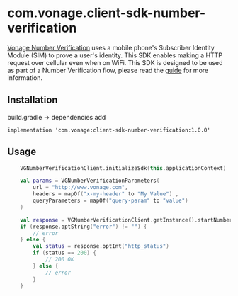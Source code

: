 # com.vonage.client-sdk-number-verification

[Vonage Number Verification]() uses a mobile phone's Subscriber Identity Module (SIM) to prove a user's identity. This SDK enables making a HTTP request over cellular even when on WiFi. This SDK is designed to be used as part of a Number Verification flow, please read the [guide]() for more information.

## Installation

build.gradle -> dependencies add

```
implementation 'com.vonage:client-sdk-number-verification:1.0.0'
```

## Usage

```kotlin
    VGNumberVerificationClient.initializeSdk(this.applicationContext)

    val params = VGNumberVerificationParameters(
        url = "http://www.vonage.com",
        headers = mapOf("x-my-header" to "My Value") ,
        queryParameters = mapOf("query-param" to "value")
    )

    val response = VGNumberVerificationClient.getInstance().startNumberVerification(params, true)
    if (response.optString("error") != "") {
        // error
    } else {
        val status = response.optInt("http_status")
        if (status == 200) {
            // 200 OK
        } else {
            // error
        }
    }
```